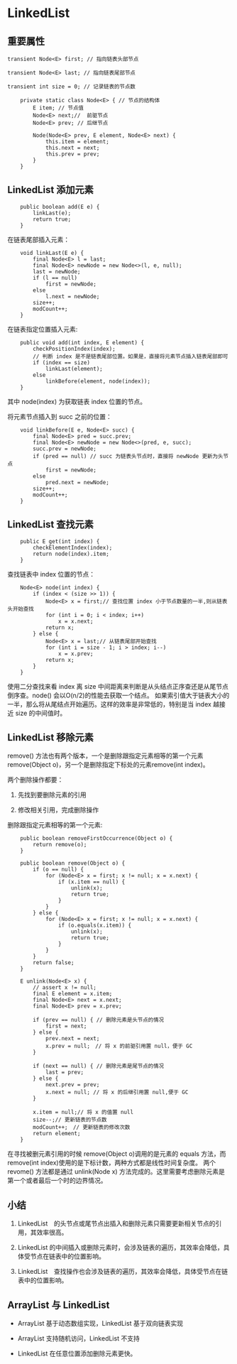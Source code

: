 # LinkedList

## 重要属性

```
transient Node<E> first; // 指向链表头部节点

transient Node<E> last; // 指向链表尾部节点

transient int size = 0; // 记录链表的节点数

```

```
    private static class Node<E> { // 节点的结构体
        E item; // 节点值
        Node<E> next;//  前驱节点
        Node<E> prev; // 后继节点

        Node(Node<E> prev, E element, Node<E> next) {
            this.item = element;
            this.next = next;
            this.prev = prev;
        }
    }
```

## LinkedList 添加元素

```
    public boolean add(E e) {
        linkLast(e);
        return true;
    }
```

在链表尾部插入元素：

```
    void linkLast(E e) {
        final Node<E> l = last;
        final Node<E> newNode = new Node<>(l, e, null);
        last = newNode;
        if (l == null)
            first = newNode;
        else
            l.next = newNode;
        size++;
        modCount++;
    }
```


在链表指定位置插入元素:

```
    public void add(int index, E element) {
        checkPositionIndex(index);
        // 判断 index 是不是链表尾部位置。如果是，直接将元素节点插入链表尾部即可
        if (index == size)
            linkLast(element);
        else
            linkBefore(element, node(index));
    }
```

其中 node(index) 为获取链表 index 位置的节点。


将元素节点插入到 succ 之前的位置：

```
    void linkBefore(E e, Node<E> succ) {
        final Node<E> pred = succ.prev;
        final Node<E> newNode = new Node<>(pred, e, succ);
        succ.prev = newNode;
        if (pred == null) // succ 为链表头节点时，直接将 newNode 更新为头节点
            first = newNode;
        else
            pred.next = newNode;
        size++;
        modCount++;
    }
```

## LinkedList 查找元素

```
    public E get(int index) {
        checkElementIndex(index);
        return node(index).item;
    }
```

查找链表中 index 位置的节点：

```
    Node<E> node(int index) {
        if (index < (size >> 1)) { 
            Node<E> x = first;// 查找位置 index 小于节点数量的一半,则从链表头开始查找
            for (int i = 0; i < index; i++)
                x = x.next;
            return x;
        } else {
            Node<E> x = last;// 从链表尾部开始查找
            for (int i = size - 1; i > index; i--)
                x = x.prev;
            return x;
        }
    }
```

使用二分查找来看 index 离 size 中间距离来判断是从头结点正序查还是从尾节点倒序查。node() 会以O(n/2)的性能去获取一个结点。
如果索引值大于链表大小的一半，那么将从尾结点开始遍历。这样的效率是非常低的，特别是当 index 越接近 size 的中间值时。


## LinkedList 移除元素

remove() 方法也有两个版本，一个是删除跟指定元素相等的第一个元素remove(Object o)，另一个是删除指定下标处的元素remove(int index)。

两个删除操作都要：

1. 先找到要删除元素的引用

2. 修改相关引用，完成删除操作


删除跟指定元素相等的第一个元素:

```
    public boolean removeFirstOccurrence(Object o) {
        return remove(o);
    }
```

```
    public boolean remove(Object o) {
        if (o == null) {
            for (Node<E> x = first; x != null; x = x.next) {
                if (x.item == null) {
                    unlink(x);
                    return true;
                }
            }
        } else {
            for (Node<E> x = first; x != null; x = x.next) {
                if (o.equals(x.item)) {
                    unlink(x);
                    return true;
                }
            }
        }
        return false;
    }
```

```
    E unlink(Node<E> x) {
        // assert x != null;
        final E element = x.item;
        final Node<E> next = x.next;
        final Node<E> prev = x.prev;

        if (prev == null) { // 删除元素是头节点的情况
            first = next;
        } else {
            prev.next = next;
            x.prev = null;　// 将 x 的前驱引用置 null，便于 GC
        }

        if (next == null) { // 删除元素是尾节点的情况
            last = prev;
        } else {
            next.prev = prev;
            x.next = null; // 将 x 的后继引用置 null,便于 GC
        }

        x.item = null;// 将 x 的值置 null
        size--;// 更新链表的节点数
        modCount++;　// 更新链表的修改次数
        return element;
    }
```

在寻找被删元素引用的时候 remove(Object o)调用的是元素的 equals 方法，而 remove(int index)使用的是下标计数，两种方式都是线性时间复杂度。
两个 revome() 方法都是通过 unlink(Node<E> x) 方法完成的。这里需要考虑删除元素是第一个或者最后一个时的边界情况。


## 小结

1. LinkedList　的头节点或尾节点出插入和删除元素只需要更新相关节点的引用，其效率很高。

2. LinkedList 的中间插入或删除元素时，会涉及链表的遍历，其效率会降低，具体受节点在链表中的位置影响。

3. LinkedList　查找操作也会涉及链表的遍历，其效率会降低，具体受节点在链表中的位置影响。


## ArrayList 与 LinkedList

* ArrayList 基于动态数组实现，LinkedList 基于双向链表实现

* ArrayList 支持随机访问，LinkedList 不支持

* LinkedList 在任意位置添加删除元素更快。

